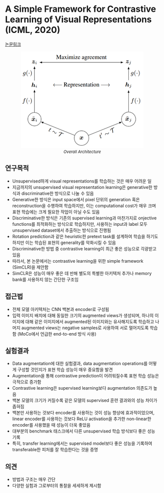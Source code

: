 # A Simple Framework for Contrastive Learning of Visual Representations (ICML, 2020)

[논문링크](http://proceedings.mlr.press/v119/chen20j.html)

<p align="center">
    <img width="400" alt='fig1' src="./img/01_12_01.png?raw=true"></br>
    <em><font size=2>Overall Architecture</font></em>
</p>

## 연구목적
- Unsupervised하게 visual representations를 학습하는 것은 매우 어려운 일
- 지금까지의 unsupervised visual representation learning은 generative한 방식과 discriminative한 방식으로 나눌 수 있음
- Generative한 방식은 input space에서 pixel 단위의 generation 혹은 reconstruction을 수행하여 학습하지만, 이는 computational cost가 매우 크며 표현 학습에는 크게 필요한 작업이 아닐 수도 있음
- Discriminative한 방식은 기존의 supervised learning과 마찬가지로 onjective functions를 최적화하는 방식으로 학습하지만, 사용하는 input과 label 모두 unsupervised dataset에서 추출하는 방식으로 진행됨
- Rotation prediction과 같은 heuristic한 pretext task를 설계하여 학습을 하기도 하지만 이는 학습된 표현의 generality를 악화시킬 수 있음
- Discriminative한 방법 중 contrastive learning이 최근 좋은 성능으로 각광받고 있음
- 따라서, 본 논문에서는 contrastive learning을 위한 simple framework (SimCLR)을 제안함
- SimCLR은 성능이 매우 좋은 데 반해 별도의 특별한 아키텍처 추가나 memory bank를 사용하지 않는 간단한 구조임

## 접근법
- 전체 모델 아키텍처는 CNN 백본과 encoder로 구성됨
- 입력 이미지 배치에 대해 동일한 크기의 augmented views가 생성되며, 하나의 이미지에 대해 같은 이미지에서 augmented된 이미지와는 유사해지도록 학습하고 나머지 augmented views는 negative samples로 사용하여 서로 멀어지도록 학습함 (MoCo에서 언급한 end-to-end 방식 사용)

## 실험결과
- Data augmentation에 대한 실험결과, data augmentation operations를 어떻게 구성할 것인지가 표현 학습 성능이 매우 중요함을 발견
- Augmentation을 통해 contrastive prediction이 어려워질수록 표현 학습 성능은 극적으로 증가함
- Contrastive learning은 supervised learning보다 augmentation 의존도가 높음
- 백본 모델의 크기가 커질수록 같은 모델의 supervised 훈련 결과와의 성능 차이가 좁혀짐
- 백본만 사용하는 것보다 encoder를 사용하는 것이 성능 향상에 효과적이었으며, linear encoder를 사용하는 것보다 ReLU activation을 추가한 non-linear한 encoder를 사용했을 때 성능이 더욱 좋았음
- 대부분의 benchmark 태스크에서 다른 unsupervised 학습 방식보다 좋은 성능 기록
- 특히, transfer learning에서는 supervised model보다 좋은 성능을 기록하여 transferable한 피처를 잘 학습한다는 것을 증명

## 의견
- 방법과 구조는 매우 간단
- 다양한 실험과 그로부터의 통찰을 세세하게 제시함